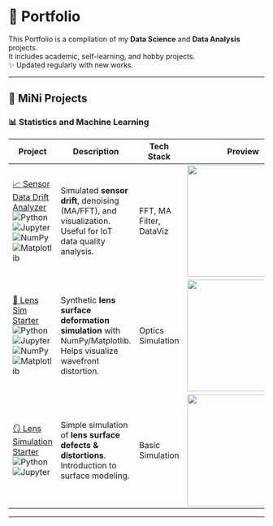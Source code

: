 # 📂 Portfolio
This Portfolio is a compilation of my **Data Science** and **Data Analysis** projects.  
It includes academic, self-learning, and hobby projects.  
✨ Updated regularly with new works.

---

## 🔬 MiNi Projects

### 📊 Statistics and Machine Learning  

| Project | Description | Tech Stack | Preview |
|---------|-------------|------------|---------|
| [📈 Sensor Data Drift Analyzer](https://github.com/paweethida-1/Sensor-Data-Drift-Analyzer) <br> ![Python](https://img.shields.io/badge/Python-3.9-blue) ![Jupyter](https://img.shields.io/badge/Jupyter-Notebook-orange) ![NumPy](https://img.shields.io/badge/NumPy-013243?logo=numpy) ![Matplotlib](https://img.shields.io/badge/Matplotlib-11557c?logo=plotly) | Simulated **sensor drift**, denoising (MA/FFT), and visualization. <br> Useful for IoT data quality analysis. | FFT, MA Filter, DataViz | <img src="outputs/sensor_drift.gif" width="220"> |
| [🔬 Lens Sim Starter](https://github.com/paweethida-1/lens-sim-starter) <br> ![Python](https://img.shields.io/badge/Python-3.9-blue) ![Jupyter](https://img.shields.io/badge/Jupyter-Notebook-orange) ![NumPy](https://img.shields.io/badge/NumPy-013243?logo=numpy) ![Matplotlib](https://img.shields.io/badge/Matplotlib-11557c?logo=plotly) | Synthetic **lens surface deformation simulation** with NumPy/Matplotlib. <br> Helps visualize wavefront distortion. | Optics Simulation | <img src="outputs/lens_surface.png" width="220"> |
| [🪞 Lens Simulation Starter](https://github.com/paweethida-1/defect-classifier-starter) <br> ![Python](https://img.shields.io/badge/Python-3.9-blue) ![Jupyter](https://img.shields.io/badge/Jupyter-Notebook-orange) | Simple simulation of **lens surface defects & distortions**. <br> Introduction to surface modeling. | Basic Simulation | <img src="outputs/lens_defect.gif" width="220"> |

---

